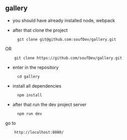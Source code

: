 ## gallery

* you should have already installed node, webpack
* after that clone the project
        
    
        git clone git@github.com:soufDev/gallery.git

OR
        

        git clone https://github.com/soufDev/gallery.git


* enter in the repository

        cd gallery
        
* install all dependencies

        npm install
        
* after that run the dev project server

        npm run dev
        
go to 
    
        http://localhost:8080/    